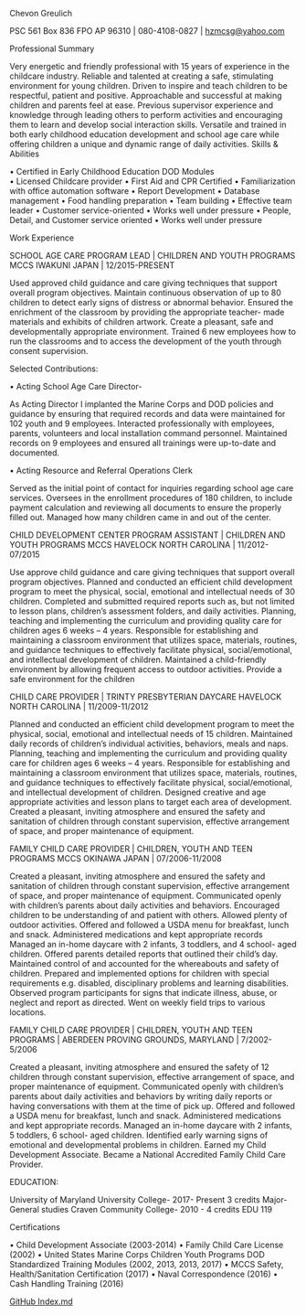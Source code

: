 Chevon Greulich

PSC 561 Box 836 FPO AP 96310 | 080-4108-0827 | hzmcsg@yahoo.com

Professional Summary

 Very energetic and friendly professional with 15 years of experience in the childcare industry. Reliable and talented at creating a safe, stimulating environment for young children. Driven to inspire and teach children to be respectful, patient and positive. Approachable and successful at making children and parents feel at ease. Previous supervisor experience and knowledge through leading others to perform activities and encouraging them to learn and develop social interaction skills. Versatile and trained in both early childhood education development and school age care while offering children a unique and dynamic range of daily activities.
Skills & Abilities

•	Certified in Early Childhood Education DOD Modules			
•	Licensed Childcare provider
•	First Aid and CPR Certified
•	Familiarization with office automation software
•	Report Development
•	Database management
•	Food handling preparation
•	Team building
•	Effective team leader
•	Customer service-oriented
•	Works well under pressure
•	People, Detail, and Customer service oriented
•	Works well under pressure
 
Work Experience

SCHOOL AGE CARE PROGRAM LEAD | CHILDREN AND YOUTH PROGRAMS MCCS IWAKUNI JAPAN | 12/2015-PRESENT

Used approved child guidance and care giving techniques that support overall program objectives. Maintain continuous observation of up to 80 children to detect early signs of distress or abnormal behavior. Ensured the enrichment of the classroom by providing the appropriate teacher- made materials and exhibits of children artwork. Create a pleasant, safe and developmentally appropriate environment. Trained 6 new employees how to run the classrooms and to access the development of the youth through consent supervision.

Selected Contributions: 

•	Acting School Age Care Director-

As Acting Director I implanted the Marine Corps and DOD policies and guidance by ensuring that required records and data were maintained for 102 youth and 9 employees. Interacted professionally with employees, parents, volunteers and local installation command personnel. Maintained records on 9 employees and ensured all trainings were up-to-date and documented.

•	Acting Resource and Referral Operations Clerk

Served as the initial point of contact for inquiries regarding school age care services. Oversees in the enrollment procedures of 180 children, to include payment calculation and reviewing all documents to ensure the properly filled out.  Managed how many children came in and out of the center.


CHILD DEVELOPMENT CENTER PROGRAM ASSISTANT | CHILDREN AND YOUTH PROGRAMS MCCS HAVELOCK NORTH CAROLINA | 11/2012-07/2015

Use approve child guidance and care giving techniques that support overall program objectives.
Planned and conducted an efficient child development program to meet the physical, social, emotional and intellectual needs of 30 children. Completed and submitted required reports such as, but not limited to lesson plans, children’s assessment folders, and daily activities. Planning, teaching and implementing the curriculum and providing quality care for children ages 6 weeks – 4 years.
Responsible for establishing and maintaining a classroom environment that utilizes space, materials, routines, and guidance techniques to effectively facilitate physical, social/emotional, and intellectual development of children. Maintained a child-friendly environment by allowing frequent access to outdoor activities. Provide a safe environment for the children

CHILD CARE PROVIDER | TRINTY PRESBYTERIAN DAYCARE HAVELOCK NORTH CAROLINA | 11/2009-11/2012

Planned and conducted an efficient child development program to meet the physical, social, emotional and intellectual needs of 15 children.
Maintained daily records of children’s individual activities, behaviors, meals and naps. Planning, teaching and implementing the curriculum and providing quality care for children ages 6 weeks – 4 years. Responsible for establishing and maintaining a classroom environment that utilizes space, materials, routines, and guidance techniques to effectively facilitate physical, social/emotional, and intellectual development of children. Designed creative and age appropriate activities and lesson plans to target each area of development.
Created a pleasant, inviting atmosphere and ensured the safety and sanitation of children through constant supervision, effective arrangement of space, and proper maintenance of equipment.

FAMILY CHILD CARE PROVIDER | CHILDREN, YOUTH AND TEEN PROGRAMS MCCS OKINAWA JAPAN | 07/2006-11/2008

Created a pleasant, inviting atmosphere and ensured the safety and sanitation of children through constant supervision, effective arrangement of space, and proper maintenance of equipment. Communicated openly with children’s parents about daily activities and behaviors.
Encouraged children to be understanding of and patient with others.
Allowed plenty of outdoor activities. Offered and followed a USDA menu for breakfast, lunch and snack. Administered medications and kept appropriate records
Managed an in-home daycare with 2 infants, 3 toddlers, and 4 school- aged children.
Offered parents detailed reports that outlined their child’s day. Maintained control of and accounted for the whereabouts and safety of children. Prepared and implemented options for children with special requirements e.g. disabled, disciplinary problems and learning disabilities.
Observed program participants for signs that indicate illness, abuse, or neglect and report as directed. Went on weekly field trips to various locations. 

FAMILY CHILD CARE PROVIDER | CHILDREN, YOUTH AND TEEN PROGRAMS | ABERDEEN PROVING GROUNDS, MARYLAND | 7/2002-5/2006

Created a pleasant, inviting atmosphere and ensured the safety of 12 children through constant supervision, effective arrangement of space, and proper maintenance of equipment.
Communicated openly with children’s parents about daily activities and behaviors by writing daily reports or having conversations with them at the time of pick up.
Offered and followed a USDA menu for breakfast, lunch and snack. Administered medications and kept appropriate records.
Managed an in-home daycare with 2 infants, 5 toddlers, 6 school- aged children. Identified early warning signs of emotional and developmental problems in children.
Earned my Child Development Associate.
Became a National Accredited Family Child Care Provider.  

EDUCATION:

University of Maryland University College- 2017- Present 3 credits Major- General studies
Craven Community College- 2010 - 4 credits EDU 119

Certifications

•	Child Development Associate (2003-2014)
•	Family Child Care License (2002)
•	United States Marine Corps Children Youth Programs DOD Standardized Training Modules (2002, 2013, 2013, 2017)
•	MCCS Safety, Health/Sanitation Certification (2017)
•	Naval Correspondence (2016)
•	Cash Handling Training (2016)

[GitHub Index.md](https://github.com/chevyanng/chevyanng.github.io/blob/master/index.md "To the site")
